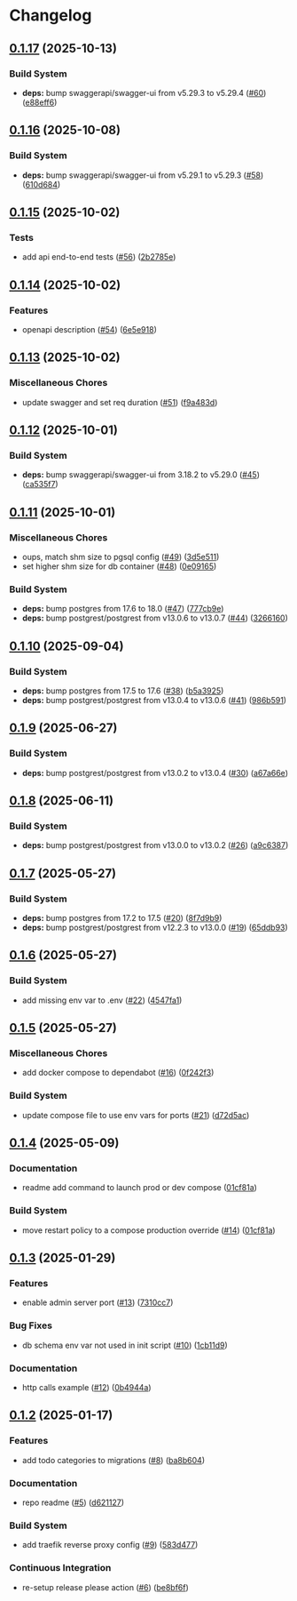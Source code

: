 # Changelog

## [0.1.17](https://github.com/jobtrek/toudou/compare/v0.1.16...v0.1.17) (2025-10-13)


### Build System

* **deps:** bump swaggerapi/swagger-ui from v5.29.3 to v5.29.4 ([#60](https://github.com/jobtrek/toudou/issues/60)) ([e88eff6](https://github.com/jobtrek/toudou/commit/e88eff63097cc70de0abc685dc538beafb89c643))

## [0.1.16](https://github.com/jobtrek/toudou/compare/v0.1.15...v0.1.16) (2025-10-08)


### Build System

* **deps:** bump swaggerapi/swagger-ui from v5.29.1 to v5.29.3 ([#58](https://github.com/jobtrek/toudou/issues/58)) ([610d684](https://github.com/jobtrek/toudou/commit/610d684be0c442d79e780fafb0794e29f848d242))

## [0.1.15](https://github.com/jobtrek/toudou/compare/v0.1.14...v0.1.15) (2025-10-02)


### Tests

* add api end-to-end tests ([#56](https://github.com/jobtrek/toudou/issues/56)) ([2b2785e](https://github.com/jobtrek/toudou/commit/2b2785eccc3fbff4bafb9df9f98015291d248f7e))

## [0.1.14](https://github.com/jobtrek/toudou/compare/v0.1.13...v0.1.14) (2025-10-02)


### Features

* openapi description ([#54](https://github.com/jobtrek/toudou/issues/54)) ([6e5e918](https://github.com/jobtrek/toudou/commit/6e5e91884af7d53721213bf6ffec8cf94e95cff9))

## [0.1.13](https://github.com/jobtrek/toudou/compare/v0.1.12...v0.1.13) (2025-10-02)


### Miscellaneous Chores

* update swagger and set req duration ([#51](https://github.com/jobtrek/toudou/issues/51)) ([f9a483d](https://github.com/jobtrek/toudou/commit/f9a483d7329e00f7a49e48b7ad463342914bc0ec))

## [0.1.12](https://github.com/jobtrek/toudou/compare/v0.1.11...v0.1.12) (2025-10-01)


### Build System

* **deps:** bump swaggerapi/swagger-ui from 3.18.2 to v5.29.0 ([#45](https://github.com/jobtrek/toudou/issues/45)) ([ca535f7](https://github.com/jobtrek/toudou/commit/ca535f7abbbb1f3c186063c7f1432418d179be05))

## [0.1.11](https://github.com/jobtrek/toudou/compare/v0.1.10...v0.1.11) (2025-10-01)


### Miscellaneous Chores

* oups, match shm size to pgsql config ([#49](https://github.com/jobtrek/toudou/issues/49)) ([3d5e511](https://github.com/jobtrek/toudou/commit/3d5e511224b4ed934c38fd2852c7d07252b61a3f))
* set higher shm size for db container ([#48](https://github.com/jobtrek/toudou/issues/48)) ([0e09165](https://github.com/jobtrek/toudou/commit/0e09165e5c186da269d751cee48d7a481b65f5b6))


### Build System

* **deps:** bump postgres from 17.6 to 18.0 ([#47](https://github.com/jobtrek/toudou/issues/47)) ([777cb9e](https://github.com/jobtrek/toudou/commit/777cb9ea8ef410923f6077f6fa1b09ccba4d0e15))
* **deps:** bump postgrest/postgrest from v13.0.6 to v13.0.7 ([#44](https://github.com/jobtrek/toudou/issues/44)) ([3266160](https://github.com/jobtrek/toudou/commit/3266160149ce7982c4274ecf26b6422819160bd0))

## [0.1.10](https://github.com/jobtrek/toudou/compare/v0.1.9...v0.1.10) (2025-09-04)


### Build System

* **deps:** bump postgres from 17.5 to 17.6 ([#38](https://github.com/jobtrek/toudou/issues/38)) ([b5a3925](https://github.com/jobtrek/toudou/commit/b5a3925b3bf7edfbf536b74a870f689cc312169e))
* **deps:** bump postgrest/postgrest from v13.0.4 to v13.0.6 ([#41](https://github.com/jobtrek/toudou/issues/41)) ([986b591](https://github.com/jobtrek/toudou/commit/986b591f1eed4835b1955d59c613344cc250663b))

## [0.1.9](https://github.com/jobtrek/toudou/compare/v0.1.8...v0.1.9) (2025-06-27)


### Build System

* **deps:** bump postgrest/postgrest from v13.0.2 to v13.0.4 ([#30](https://github.com/jobtrek/toudou/issues/30)) ([a67a66e](https://github.com/jobtrek/toudou/commit/a67a66ee37a899a76c99f8835feefced6c985b66))

## [0.1.8](https://github.com/jobtrek/toudou/compare/v0.1.7...v0.1.8) (2025-06-11)


### Build System

* **deps:** bump postgrest/postgrest from v13.0.0 to v13.0.2 ([#26](https://github.com/jobtrek/toudou/issues/26)) ([a9c6387](https://github.com/jobtrek/toudou/commit/a9c6387ecaf0c7433db17b7339947ac27d680abc))

## [0.1.7](https://github.com/jobtrek/toudou/compare/v0.1.6...v0.1.7) (2025-05-27)


### Build System

* **deps:** bump postgres from 17.2 to 17.5 ([#20](https://github.com/jobtrek/toudou/issues/20)) ([8f7d9b9](https://github.com/jobtrek/toudou/commit/8f7d9b9a089b388e3085bda79cac9d5a477919f6))
* **deps:** bump postgrest/postgrest from v12.2.3 to v13.0.0 ([#19](https://github.com/jobtrek/toudou/issues/19)) ([65ddb93](https://github.com/jobtrek/toudou/commit/65ddb9365fdc2dfd74dde573ece0e82b9314d5d7))

## [0.1.6](https://github.com/jobtrek/toudou/compare/v0.1.5...v0.1.6) (2025-05-27)


### Build System

* add missing env var to .env ([#22](https://github.com/jobtrek/toudou/issues/22)) ([4547fa1](https://github.com/jobtrek/toudou/commit/4547fa19380ea61ead65c2a05459fc2db86a5479))

## [0.1.5](https://github.com/jobtrek/toudou/compare/v0.1.4...v0.1.5) (2025-05-27)


### Miscellaneous Chores

* add docker compose to dependabot ([#16](https://github.com/jobtrek/toudou/issues/16)) ([0f242f3](https://github.com/jobtrek/toudou/commit/0f242f3d497821340f5db7aa348e58c2e6693bbc))


### Build System

* update compose file to use env vars for ports ([#21](https://github.com/jobtrek/toudou/issues/21)) ([d72d5ac](https://github.com/jobtrek/toudou/commit/d72d5ac71a1a0be3b19a0e28c3a357d46c7d0ec5))

## [0.1.4](https://github.com/jobtrek/toudou/compare/v0.1.3...v0.1.4) (2025-05-09)


### Documentation

* readme add command to launch prod or dev compose ([01cf81a](https://github.com/jobtrek/toudou/commit/01cf81a7c1b55fb106b4d93508536b7db33f6a8d))


### Build System

* move restart policy to a compose production override ([#14](https://github.com/jobtrek/toudou/issues/14)) ([01cf81a](https://github.com/jobtrek/toudou/commit/01cf81a7c1b55fb106b4d93508536b7db33f6a8d))

## [0.1.3](https://github.com/jobtrek/toudou/compare/v0.1.2...v0.1.3) (2025-01-29)


### Features

* enable admin server port ([#13](https://github.com/jobtrek/toudou/issues/13)) ([7310cc7](https://github.com/jobtrek/toudou/commit/7310cc7609416d8c639d97ec802b8db4170732c9))


### Bug Fixes

* db schema env var not used in init script ([#10](https://github.com/jobtrek/toudou/issues/10)) ([1cb11d9](https://github.com/jobtrek/toudou/commit/1cb11d98e78e392ee6032d3fa028d3ed5a75a722))


### Documentation

* http calls example ([#12](https://github.com/jobtrek/toudou/issues/12)) ([0b4944a](https://github.com/jobtrek/toudou/commit/0b4944af1a9a5f4155efaba30f40bf66184030f7))

## [0.1.2](https://github.com/jobtrek/toudou/compare/v0.1.1...v0.1.2) (2025-01-17)


### Features

* add todo categories to migrations ([#8](https://github.com/jobtrek/toudou/issues/8)) ([ba8b604](https://github.com/jobtrek/toudou/commit/ba8b60497e25b59a935c6dcad792d385211acf32))


### Documentation

* repo readme ([#5](https://github.com/jobtrek/toudou/issues/5)) ([d621127](https://github.com/jobtrek/toudou/commit/d6211273c63ccbffd3df703f582262c488b16d97))


### Build System

* add traefik reverse proxy config ([#9](https://github.com/jobtrek/toudou/issues/9)) ([583d477](https://github.com/jobtrek/toudou/commit/583d477333245be527b3576d27c7fb301fe9589c))


### Continuous Integration

* re-setup release please action ([#6](https://github.com/jobtrek/toudou/issues/6)) ([be8bf6f](https://github.com/jobtrek/toudou/commit/be8bf6f75690eb170c8645a2ec0b741f80e3a5f8))
